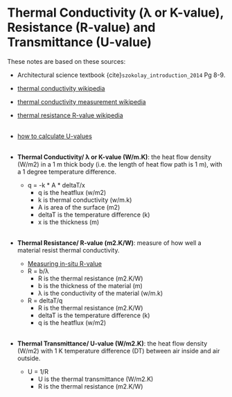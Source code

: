 # Thermal Conductivity (λ or K-value), Resistance (R-value) and Transmittance (U-value)
These notes are based on these sources:
- Architectural science textbook {cite}`szokolay_introduction_2014` Pg 8-9.
- <a href="https://en.wikipedia.org/wiki/Thermal_conductivity" target="_blank"> thermal conductivity wikipedia</a>
- <a href="https://en.wikipedia.org/wiki/Thermal_conductivity_measurement" target="_blank"> thermal conductivity measurement wikipedia</a>
- <a href="https://en.wikipedia.org/wiki/R-value_(insulation)" target="_blank"> thermal resistance R-value wikipedia</a>
<Br></Br>
- <a href="https://www.firstinarchitecture.co.uk/a-quick-and-easy-guide-to-u-values/" target="_blank"> how to calculate U-values</a>
<Br></Br>

- **Thermal Conductivity/ λ or K-value (W/m.K)**: the heat flow density (W/m2) in a 1 m thick body (i.e. the length of heat flow path is 1 m), with a 1 degree temperature difference.
  - q = -k * A * deltaT/x
    - q is the heatflux (w/m2)
    - k is thermal conductivity (w/m.k)
    - A is area of the surface (m2)
    - deltaT is the temperature difference (k)
    - x is the thickness (m)
<Br></Br>
- **Thermal Resistance/ R-value (m2.K/W)**: measure of how well a material resist thermal conductivity.
  - <a href="https://en.wikipedia.org/wiki/R-value_(insulation)#Heat_flux_method" target="_blank">Measuring in-situ R-value</a>
  - R = b/λ
    - R is the thermal resistance (m2.K/W)
    - b is the thickness of the material (m)
    - λ is the conductivity of the material (w/m.k)
  - R = deltaT/q
    - R is the thermal resistance (m2.K/W)
    - deltaT is the temperature difference (k)
    - q is the heatflux (w/m2)
<Br></Br>
- **Thermal Transmittance/ U-value (W/m2.K)**: the heat flow density (W/m2) with 1 K temperature
difference (DT) between air inside and air outside.
  - U = 1/R
    - U is the thermal transmittance (W/m2.K)
    - R is the thermal resistance (m2.K/W)
